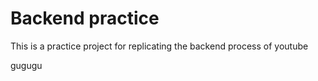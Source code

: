 # Backend practice

This is a practice project for replicating the backend process of youtube

gugugu
